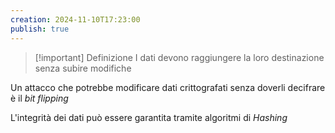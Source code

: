 ```yaml
---
creation: 2024-11-10T17:23:00
publish: true
---
```

>[!important] Definizione
>I dati devono raggiungere la loro destinazione senza subire modifiche 

Un attacco che potrebbe modificare dati crittografati senza doverli decifrare è il *bit flipping*

L'integrità dei dati può essere garantita tramite algoritmi di *Hashing*
